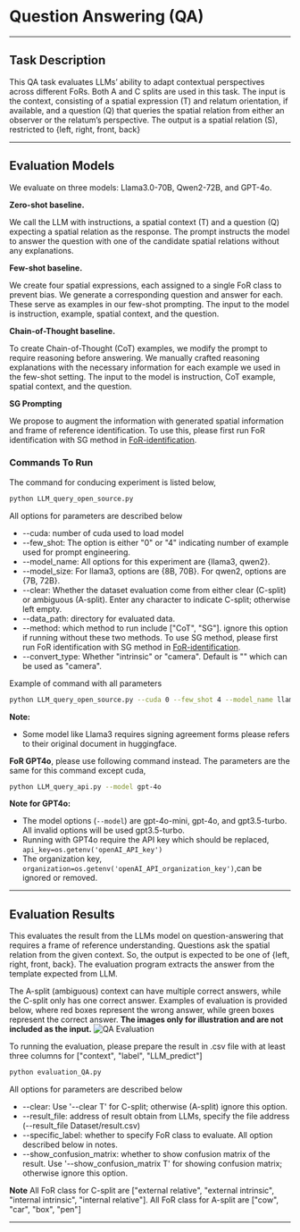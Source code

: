 # Question Answering (QA)

---

## Task Description

This QA task evaluates LLMs’ ability to adapt contextual perspectives across different FoRs.
Both A and C splits are used in this task. 
The input is the context, consisting of a spatial expression (T) and relatum orientation, if available, and a question (Q) that queries the spatial relation from either an observer or the relatum’s perspective. 
The output is a spatial relation (S), restricted to {left, right, front, back}


---

## Evaluation Models

We evaluate on three models: Llama3.0-70B, Qwen2-72B, and GPT-4o.

**Zero-shot baseline.**

We call the LLM with instructions, a spatial context (T) and a question (Q) expecting a spatial relation as the response. 
The prompt instructs the model to answer the question with one of the candidate spatial relations without any explanations.


**Few-shot baseline.**

We create four spatial expressions, each assigned to a single FoR class to prevent bias. 
We generate a corresponding question and answer for each. 
These serve as examples in our few-shot prompting. 
The input to the model is instruction, example, spatial context, and the question.

**Chain-of-Thought baseline.**

To create Chain-of-Thought (CoT) examples, we modify the prompt to require reasoning before answering.
We manually crafted reasoning explanations with the necessary information for each example we used in the few-shot setting.
The input to the model is instruction, CoT example, spatial context, and the question.

**SG Prompting** 

We propose to augment the information with generated spatial information and frame of reference identification. To use this, please first run FoR identification with SG method in [FoR-identification](../FoR-Identification).


### Commands To Run
The command for conducing experiment is listed below,

```bash
python LLM_query_open_source.py
```

All options for parameters are described below
- --cuda: number of cuda used to load model
- --few_shot: The option is either "0" or "4" indicating number of example used for prompt engineering.
- --model_name: All options for this experiment are {llama3, qwen2}.
- --model_size: For llama3, options are {8B, 70B}. For qwen2, options are {7B, 72B}.
- --clear: Whether the dataset evaluation come from either clear (C-split) or ambiguous (A-split). Enter any character to indicate C-split; otherwise left empty.
- --data_path: directory for evaluated data.
- --method: which method to run include ["CoT", "SG"]. ignore this option if running without these two methods. To use SG method, please first run FoR identification with SG method in [FoR-identification](../FoR-Identification).
- --convert_type: Whether "intrinsic" or "camera". Default is "" which can be used as "camera".

Example of command with all parameters

```bash
python LLM_query_open_source.py --cuda 0 --few_shot 4 --model_name llama3 --model_size 70B --clear T --data_path Dataset/test.json --convert_type intrinsic --method CoT
```

**Note:** 
- Some model like Llama3 requires signing agreement forms please refers to their original document in huggingface. 


**FoR GPT4o**, please use following command instead. The parameters are the same for this command except cuda,

```bash
python LLM_query_api.py --model gpt-4o
```

**Note for GPT4o:**
- The model options (``--model``) are gpt-4o-mini, gpt-4o, and gpt3.5-turbo. All invalid options will be used gpt3.5-turbo.
- Running with GPT4o require the API key which should be replaced, ``api_key=os.getenv('openAI_API_key')``
- The organization key, ``organization=os.getenv('openAI_API_organization_key')``,can be ignored or removed.

---
## Evaluation Results

This evaluates the result from the LLMs model on question-answering that requires a frame of reference understanding.
Questions ask the spatial relation from the given context. 
So, the output is expected to be one of {left, right, front, back}.
The evaluation program extracts the answer from the template expected from LLM. 

The A-split (ambiguous) context can have multiple correct answers, while the C-split only has one correct answer.
Examples of evaluation is provided below, where red boxes represent the wrong answer, while green boxes represent the correct answer.
**The images only for illustration and are not included as the input.**
![QA Evaluation](QA_evaluation.gif)


To running the evaluation, please prepare the result in .csv file with at least three columns for ["context", "label", "LLM_predict"]

```bash
python evaluation_QA.py
```

All options for parameters are described below
- --clear: Use '--clear T' for C-split; otherwise (A-split) ignore this option.
- --result_file: address of result obtain from LLMs, specify the file address (--result_file Dataset/result.csv)
- --specific_label: whether to specify FoR class to evaluate. All option described below in notes.
- --show_confusion_matrix: whether to show confusion matrix of the result. Use '--show_confusion_matrix T' for showing confusion matrix; otherwise ignore this option.

**Note** All FoR class for C-split are ["external relative", "external intrinsic", "internal intrinsic", "internal relative"]. All FoR class for A-split are ["cow", "car", "box", "pen"]

---